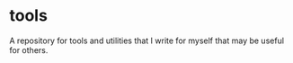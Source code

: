 # tools
A repository for tools and utilities that I write for myself that may be useful for others.
